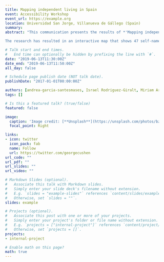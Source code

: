 ```yaml
---
title: Mapping independent living in Spain
event: Accessibility Workshop
event_url: https://example.org
location: Universidad San Jorge, Villanueva de Gállego (Spain)
summary:
abstract: "This communication presents the results of *'Mapping independent living'*, a research that aims to investigate in a participatory way the different initiatives of independent living developed in Spain so far. The fieldwork was based on the principles of action research- investigate with and not for-  through a  process of co-research carried out with users, activists and professionals. From the beginning, the creation of the map has been designed as a flexible process, open for improvisation and discussion with our co-researchers. To select them, we looked for people and/or groups involved in defence of the independent living, taking into account criteria of diversity related to the type of disability.  Our methodology had the following phases: literature review; discussion seminars about independent living approaches carried out with the co-researchers; individual interviews with the main informants as well as several individual meetings with them (both online and offline) to discuss the mapping process and to build the survey,  the survey administration and an open workshop to discuss and co-analyse the main results.

The research has resulted in an interactive map that shows 47 self-named initiatives of independent living. The map provides evidence to show a rather meagre development of independent living in Spain, territorially unequal and very differentiated depending on the type of disability. Most initiatives (70%) are aimed at people with intellectual disabilities, although there are also a significant number of initiatives for people with physical functional diversity (almost 24%) and, in a smaller number, for people with ASD (6%). Although all initiatives claim to follow the principles of the independent living model, we have found notable differences between the meanings that each initiative gives to the very idea of ​​independent living. The communication analyses the implications of this strong disparity, especially when favouring dynamics of excessive sectorialization, and discusses some of the main economic, legal and cultural obstacles in the development of independent life in Spain. Our objective is also to reflect about the methodological approach, its contributions and its challenges."

# Talk start and end times.
#   End time can optionally be hidden by prefixing the line with `#`.
date: "2019-06-13T11:30:00Z"
date_end: "2019-06-13T11:50:00Z"
all_day: false

# Schedule page publish date (NOT talk date).
publishDate: "2017-01-01T00:00:00Z"

authors: [andrea-garcia-santesmases, Israel Rodriguez-Giralt, Miriam Arenas]
tags: []

# Is this a featured talk? (true/false)
featured: false

image:
  caption: 'Image credit: [**Unsplash**](https://unsplash.com/photos/bzdhc5b3Bxs)'
  focal_point: Right

links:
- icon: twitter
  icon_pack: fab
  name: Follow
  url: https://twitter.com/georgecushen
url_code: ""
url_pdf: ""
url_slides: ""
url_video: ""

# Markdown Slides (optional).
#   Associate this talk with Markdown slides.
#   Simply enter your slide deck's filename without extension.
#   E.g. `slides = "example-slides"` references `content/slides/example-slides.md`.
#   Otherwise, set `slides = ""`.
slides: example

# Projects (optional).
#   Associate this post with one or more of your projects.
#   Simply enter your project's folder or file name without extension.
#   E.g. `projects = ["internal-project"]` references `content/project/deep-learning/index.md`.
#   Otherwise, set `projects = []`.
projects:
- internal-project

# Enable math on this page?
math: true
---
```

